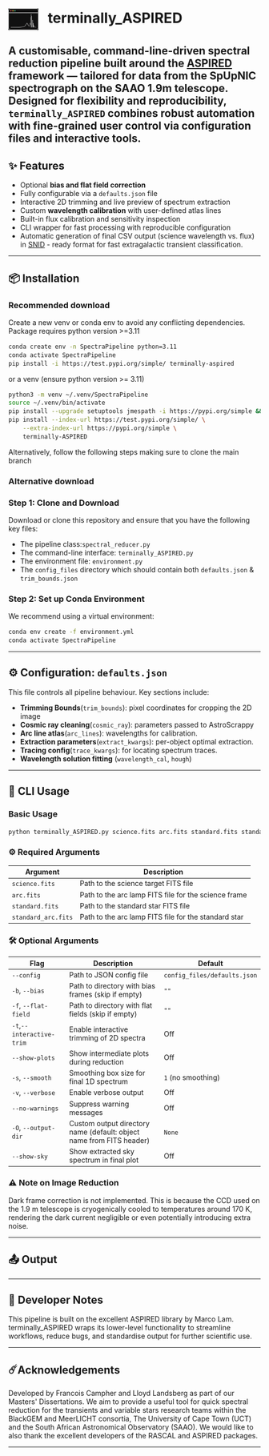 <h1>
  <img src="assets/terminally_ASPIRED_logo_no_text.png" alt="Logo" width="60" style="vertical-align: middle; margin-right: 12px;">
  terminally_ASPIRED
</h1>


 A customisable, command-line-driven spectral reduction pipeline built around the [ASPIRED](https://github.com/cylammarco/ASPIRED) framework — tailored for data from the **SpUpNIC spectrograph** on the **SAAO 1.9m telescope**.
Designed for flexibility and reproducibility, `terminally_ASPIRED` combines robust automation with fine-grained user control via configuration files and interactive tools.
---

## ✨ Features

- Optional **bias and flat field correction**
- Fully configurable via a `defaults.json` file
- Interactive 2D trimming and live preview of spectrum extraction
- Custom **wavelength calibration** with user-defined atlas lines
- Built-in flux calibration and sensitivity inspection
- CLI wrapper for fast processing with reproducible configuration
- Automatic generation of final CSV output (science wavelength vs. flux) in [SNID](https://people.lam.fr/blondin.stephane/software/snid/) - ready format for fast extragalactic transient classification.

---

## 📦 Installation
### Recommended download
Create a new venv or conda env to avoid any conflicting dependencies. Package requires python version >=3.11

```bash
conda create env -n SpectraPipeline python=3.11
conda activate SpectraPipeline
pip install -i https://test.pypi.org/simple/ terminally-aspired
```
or a venv (ensure python version >= 3.11)
```bash
python3 -m venv ~/.venv/SpectraPipeline
source ~/.venv/bin/activate
pip install --upgrade setuptools jmespath -i https://pypi.org/simple && \
pip install --index-url https://test.pypi.org/simple/ \
    --extra-index-url https://pypi.org/simple \
    terminally-ASPIRED
```

Alternatively, follow the following steps making sure to clone the main branch

### Alternative download
### Step 1: Clone and Download

Download or clone this repository and ensure that you have the following key files:

- The pipeline class:`spectral_reducer.py`
- The command-line interface: `terminally_ASPIRED.py`
- The environment file: `environment.py`
- The `config_files` directory which should contain both `defaults.json` & `trim_bounds.json`

### Step 2: Set up Conda Environment

We recommend using a virtual environment:
```bash
conda env create -f environment.yml
conda activate SpectraPipeline
```

---
## ⚙️ Configuration: `defaults.json`
This file controls all pipeline behaviour.
Key sections include:
- **Trimming Bounds**(`trim_bounds`): pixel coordinates for cropping the 2D image
- **Cosmic ray cleaning**(`cosmic_ray`): parameters passed to AstroScrappy
- **Arc line atlas**(`arc_lines`): wavelengths for calibration.
- **Extraction parameters**(`extract_kwargs`): per-object optimal extraction.
- **Tracing config**(`trace_kwargs`): for locating spectrum traces.
- **Wavelength solution fitting** (`wavelength_cal`, `hough`)
---

## 🚀 CLI Usage
### Basic Usage 
```bash
python terminally_ASPIRED.py science.fits arc.fits standard.fits standard_arc.fits
```
### ⚙️ Required Arguments
| Argument            | Description                                          |
|---------------------|------------------------------------------------------|
| `science.fits`      | Path to the science target FITS file                 |
| `arc.fits`          | Path to the arc lamp FITS file for the science frame |
| `standard.fits`     | Path to the standard star FITS file                  |
| `standard_arc.fits` | Path to the arc lamp FITS file for the standard star |


### 🛠️ Optional Arguments
| Flag                      | Description                                                          | Default                      |
|---------------------------|----------------------------------------------------------------------|------------------------------|
| `--config`                | Path to JSON config file                                             | `config_files/defaults.json` |
| `-b`, `--bias`            | Path to directory with bias frames (skip if empty)                   | `""`                         |
| `-f`, `--flat-field`      | Path to directory with flat fields (skip if empty)                   | `""`                         |
| `-t`,`--interactive-trim` | Enable interactive trimming of 2D spectra                            | Off                          |
| `--show-plots`            | Show intermediate plots during reduction                             | Off                          |
| `-s`, `--smooth`          | Smoothing box size for final 1D spectrum                             | `1` (no smoothing)           |
| `-v`, `--verbose`         | Enable verbose output                                                | Off                          |
| `--no-warnings`           | Suppress warning messages                                            | Off                          |
| `-O`, `--output-dir`      | Custom output directory name (default: object name from FITS header) | `None`                       |
| `--show-sky`              | Show extracted sky spectrum in final plot                            | Off                          |

### ⚠️ Note on Image Reduction
Dark frame correction is not implemented. This is because the CCD used on the 1.9 m telescope is cryogenically cooled to temperatures around 170 K, rendering the dark current negligible or even potentially introducing extra noise.

---
## 📤 Output

---

## 🧪 Developer Notes
This pipeline is built on the excellent ASPIRED library by Marco Lam. terminally_ASPIRED wraps its lower-level functionality to streamline workflows, reduce bugs, and standardise output for further scientific use.

---
## ☄️Acknowledgements
Developed by Francois Campher and Lloyd Landsberg as part of our Masters' Dissertations. We aim to provide a useful tool for quick spectral reduction for the transients and variable stars research teams within the BlackGEM and MeerLICHT consortia, The University of Cape Town (UCT) and the South African Astronomical Observatory (SAAO). We would like to also thank the excellent developers of the RASCAL and ASPIRED packages.

---



